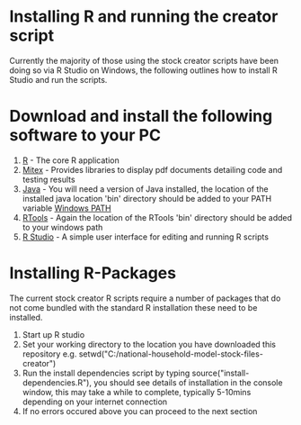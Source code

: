 # Installing R and running the creator script
Currently the majority of those using the stock creator scripts have been doing so via R Studio on Windows, the following outlines how to install R Studio and run the scripts.

# Download and install the following software to your PC
1. [R](https://www.r-project.org/) - The core R application
2. [Mitex](http://www.miktex.org/) - Provides libraries to display pdf documents detailing code and testing results
3. [Java](https://www.java.com/en/download/) - You will need a version of Java installed, the location of the installed java location 'bin' directory should be added to your PATH variable [Windows PATH](https://support.microsoft.com/en-us/kb/310519)
4. [RTools](https://cran.r-project.org/bin/windows/Rtools/) - Again the location of the RTools 'bin' directory should be added to your windows path
5. [R Studio](https://www.rstudio.com/) - A simple user interface for editing and running R scripts

# Installing R-Packages
The current stock creator R scripts require a number of packages that do not come bundled with the standard R installation these need to be installed.

1. Start up R studio
2. Set your working directory to the location you have downloaded this repository e.g. setwd("C:/national-household-model-stock-files-creator")
3. Run the install dependencies script by typing source("install-dependencies.R"), you should see details of installation in the console window, this may take a while to complete, typically 5-10mins depending on your internet connection
4. If no errors occured above you can proceed to the next section




